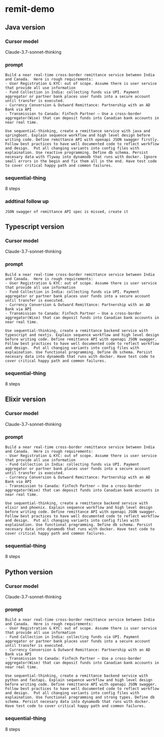 # remit-demo

## Java version
### Cursor model
Claude-3.7-sonnet-thinking
### prompt
```
Build a near real-time cross-border remittance service between India and Canada.  Here is rough requirements:
- User Registration & KYC: out of scope. Assume there is user service that provide all use information
- Fund Collection in India: collecting funds via UPI. Payment aggregator or partner bank places user funds into a secure account until transfer is executed.
- Currency Conversion & Outward Remittance: Partnership with an AD Bank via API
- Transmission to Canada: FinTech Partner – Use a cross-border aggregator(Wise) that can deposit funds into Canadian bank accounts in near real time.

Use sequential-thinking, create a remittance service with java and springboot. Explain sequence workflow and high level design before writing code. Define remittance API with openapi JSON swagger firstly. Follow best practices to have well documented code to reflect workflow and design.  Put all changing variants into config files with explaination. Use reactive programming. Define db schema. Persist necesary data with flyway into dynamodb that runs with docker. Ignore small errors in the begin and fix them all in the end. Have test code to cover critical happy path and common failures. 
```
### sequential-thing
8 steps
### addtinal follow up
```JSON swagger of remittance API spec is missed, create it```


## Typescript version
### Cursor model
Claude-3.7-sonnet-thinking
### prompt

```
Build a near real-time cross-border remittance service between India and Canada.  Here is rough requirements:
- User Registration & KYC: out of scope. Assume there is user service that provide all use information
- Fund Collection in India: collecting funds via UPI. Payment aggregator or partner bank places user funds into a secure account until transfer is executed.
- Currency Conversion & Outward Remittance: Partnership with an AD Bank via API
- Transmission to Canada: FinTech Partner – Use a cross-border aggregator(Wise) that can deposit funds into Canadian bank accounts in near real time.

Use sequential-thinking, create a remittance backend service with typescript and nextjs. Explain sequence workflow and high level design before writing code. Define remittance API with openapi JSON swagger. Follow best practices to have well documented code to reflect workflow and design.  Put all changing variants into config files with explaination. Use functional programming. Define db schema. Persist necesary data into dynamodb that runs with docker. Have test code to cover critical happy path and common failures.
```
### sequential-thing
8 steps

## Elixir version
### Cursor model
Claude-3.7-sonnet-thinking
### prompt

```
Build a near real-time cross-border remittance service between India and Canada.  Here is rough requirements:
- User Registration & KYC: out of scope. Assume there is user service that provide all use information
- Fund Collection in India: collecting funds via UPI. Payment aggregator or partner bank places user funds into a secure account until transfer is executed.
- Currency Conversion & Outward Remittance: Partnership with an AD Bank via API
- Transmission to Canada: FinTech Partner – Use a cross-border aggregator(Wise) that can deposit funds into Canadian bank accounts in near real time.

Use sequential-thinking, create a remittance backend service with elixir and phoenix. Explain sequence workflow and high level design before writing code. Define remittance API with openapi JSON swagger. Follow best practices to have well documented code to reflect workflow and design.  Put all changing variants into config files with explaination. Use functional programming. Define db schema. Persist necesary data into dynamodb that runs with docker. Have test code to cover critical happy path and common failures.
```
### sequential-thing
8 steps

## Python version
### Cursor model
Claude-3.7-sonnet-thinking
### prompt

```
Build a near real-time cross-border remittance service between India and Canada.  Here is rough requirements:
- User Registration & KYC: out of scope. Assume there is user service that provide all use information
- Fund Collection in India: collecting funds via UPI. Payment aggregator or partner bank places user funds into a secure account until transfer is executed.
- Currency Conversion & Outward Remittance: Partnership with an AD Bank via API
- Transmission to Canada: FinTech Partner – Use a cross-border aggregator(Wise) that can deposit funds into Canadian bank accounts in near real time.

Use sequential-thinking, create a remittance backend service with python and fastapi. Explain sequence workflow and high level design before writing code. Define remittance API with openapi JSON swagger. Follow best practices to have well documented code to reflect workflow and design.  Put all changing variants into config files with explaination. Use functional programming and strong types. Define db schema. Persist necesary data into dynamodb that runs with docker. Have test code to cover critical happy path and common failures.
```
### sequential-thing
8 steps
